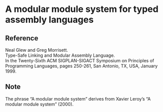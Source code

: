 # A modular module system for typed assembly languages

## Reference

Neal Glew and Greg Morrisett.  
Type-Safe Linking and Modular Assembly Language.  
In the Twenty-Sixth ACM SIGPLAN-SIGACT Symposium on Principles of Programming Languages, pages 250-261, San Antonio, TX, USA, January 1999.

## Note

The phrase “A modular module system” derives from Xavier Leroy’s “A modular module system” (2000).
